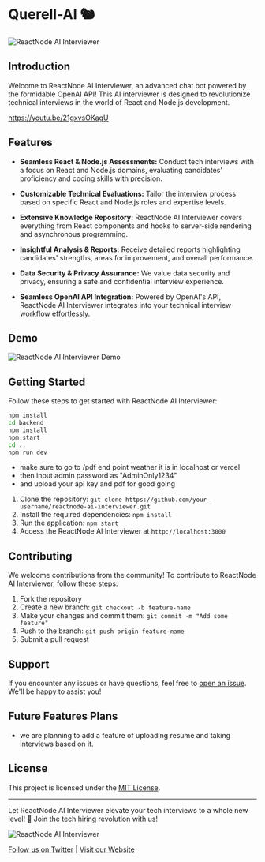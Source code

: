 # Querell-AI 🐿️


![ReactNode AI Interviewer](your-image-url.png)

## Introduction

Welcome to ReactNode AI Interviewer, an advanced chat bot powered by the formidable OpenAI API! This AI interviewer is designed to revolutionize technical interviews in the world of React and Node.js development.

https://youtu.be/21gxvsOKagU

## Features

- **Seamless React & Node.js Assessments:** Conduct tech interviews with a focus on React and Node.js domains, evaluating candidates' proficiency and coding skills with precision.

- **Customizable Technical Evaluations:** Tailor the interview process based on specific React and Node.js roles and expertise levels.

- **Extensive Knowledge Repository:** ReactNode AI Interviewer covers everything from React components and hooks to server-side rendering and asynchronous programming.

- **Insightful Analysis & Reports:** Receive detailed reports highlighting candidates' strengths, areas for improvement, and overall performance.

- **Data Security & Privacy Assurance:** We value data security and privacy, ensuring a safe and confidential interview experience.

- **Seamless OpenAI API Integration:** Powered by OpenAI's API, ReactNode AI Interviewer integrates into your technical interview workflow effortlessly.

## Demo

![ReactNode AI Interviewer Demo](demo.gif)

## Getting Started

Follow these steps to get started with ReactNode AI Interviewer:

```bash
npm install
cd backend
npm install
npm start
cd ..
npm run dev
```
- make sure to go to /pdf end point weather it is in localhost or vercel
- then input admin password as "AdminOnly1234"
- and upload your api key and pdf for good going


1. Clone the repository: `git clone https://github.com/your-username/reactnode-ai-interviewer.git`
2. Install the required dependencies: `npm install`
3. Run the application: `npm start`
4. Access the ReactNode AI Interviewer at `http://localhost:3000`

## Contributing

We welcome contributions from the community! To contribute to ReactNode AI Interviewer, follow these steps:

1. Fork the repository
2. Create a new branch: `git checkout -b feature-name`
3. Make your changes and commit them: `git commit -m "Add some feature"`
4. Push to the branch: `git push origin feature-name`
5. Submit a pull request

## Support

If you encounter any issues or have questions, feel free to [open an issue](https://github.com/your-username/reactnode-ai-interviewer/issues). We'll be happy to assist you!

## Future Features Plans

- we are planning to add a feature of uploading resume and taking interviews based on it.

## License

This project is licensed under the [MIT License](LICENSE).

---

Let ReactNode AI Interviewer elevate your tech interviews to a whole new level! 🚀 Join the tech hiring revolution with us!

![ReactNode AI Interviewer](your-image-url.png)

[Follow us on Twitter](https://twitter.com/reactnode_ai) | [Visit our Website](https://www.reactnodeai-interviewer.com)
